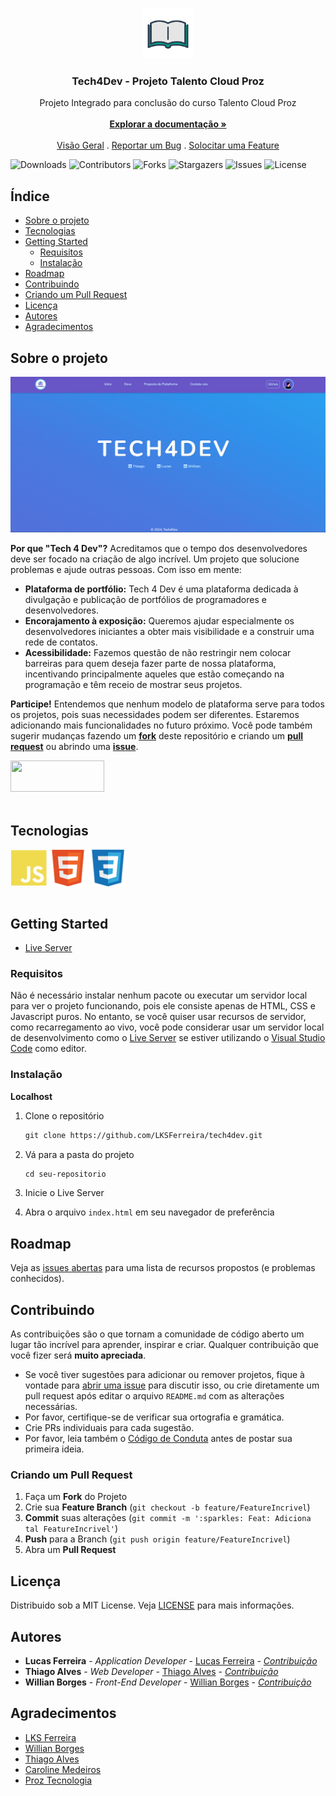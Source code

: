 <br/>
<p align="center">
  <a href="https://github.com/LKSFerreira/tech4dev">
    <img src="https://raw.githubusercontent.com/LKSFerreira/tech4dev/main/assets/study_icon.png" alt="Logo" width="80" height="80">
  </a>

  <h3 align="center">Tech4Dev - Projeto Talento Cloud Proz</h3>

  <p align="center">
    Projeto Integrado para conclusão do curso Talento Cloud Proz
    <br/>
    <br/>
    <a href="https://github.com/LKSFerreira/tech4dev"><strong>Explorar a documentação »</strong></a>
    <br/>
    <br/>
    <a href="https://github.com/LKSFerreira/tech4dev">Visão Geral</a>
    .
    <a href="https://github.com/LKSFerreira/tech4dev/issues">Reportar um Bug</a>
    .
    <a href="https://github.com/LKSFerreira/tech4dev/issues">Solocitar uma Feature</a>
  </p>
</p>

![Downloads](https://img.shields.io/github/downloads/LKSFerreira/tech4dev/total) ![Contributors](https://img.shields.io/github/contributors/LKSFerreira/tech4dev?color=dark-green) ![Forks](https://img.shields.io/github/forks/LKSFerreira/tech4dev?style=social) ![Stargazers](https://img.shields.io/github/stars/LKSFerreira/tech4dev?style=social) ![Issues](https://img.shields.io/github/issues/LKSFerreira/tech4dev) ![License](https://img.shields.io/github/license/LKSFerreira/tech4dev)

## Índice

- [Sobre o projeto](#sobre-o-projeto)
- [Tecnologias](#tecnologias)
- [Getting Started](#getting-started)
  - [Requisitos](#requisitos)
  - [Instalação](#instalação)
- [Roadmap](#roadmap)
- [Contribuindo](#contribuindo)
- [Criando um Pull Request](#criando-um-pull-request)
- [Licença](#licença)
- [Autores](#autores)
- [Agradecimentos](#agradecimentos)

## Sobre o projeto

[![Screen Shot](https://raw.githubusercontent.com/LKSFerreira/tech4dev/main/assets/home.png)](https://lksferreira.github.io/tech4dev)

**Por que "Tech 4 Dev"?**
Acreditamos que o tempo dos desenvolvedores deve ser focado na criação de algo incrível. Um projeto que solucione problemas e ajude outras pessoas. Com isso em mente:

- **Plataforma de portfólio:** Tech 4 Dev é uma plataforma dedicada à divulgação e publicação de portfólios de programadores e desenvolvedores.
- **Encorajamento à exposição:** Queremos ajudar especialmente os desenvolvedores iniciantes a obter mais visibilidade e a construir uma rede de contatos.
- **Acessibilidade:** Fazemos questão de não restringir nem colocar barreiras para quem deseja fazer parte de nossa plataforma, incentivando principalmente aqueles que estão começando na programação e têm receio de mostrar seus projetos.

**Participe!**
Entendemos que nenhum modelo de plataforma serve para todos os projetos, pois suas necessidades podem ser diferentes. Estaremos adicionando mais funcionalidades no futuro próximo. Você pode também sugerir mudanças fazendo um [**fork**](https://github.com/LKSFerreira/tech4dev/fork) deste repositório e criando um [**pull request**](https://github.com/LKSFerreira/tech4dev/pulls) ou abrindo uma [**issue**](https://github.com/LKSFerreira/tech4dev/issues/new/choose).

<a href="https://github.com/LKSFerreira/tech4dev/issues/new?assignees=&labels=feature&projects=&template=profile-feature.md&title=Adicione+meu+portf%C3%B3lio+-+%5BSEU_NOME_AQUI%5D" target="_blank">
    <img src="https://portalacustica.info/wp-content/uploads/2017/09/Inscreva-se.png" width="150" height="50">
</a>
<br><br>

## Tecnologias

<div style="display: inline_block"><br\>
  <img align="center" alt="icone representando JavaScript" height="58" width="58" src="https://raw.githubusercontent.com/devicons/devicon/master/icons/javascript/javascript-plain.svg">
  <img align="center" alt="icone representando HTML" height="60" width="60" src="https://raw.githubusercontent.com/devicons/devicon/master/icons/html5/html5-original.svg">
  <img align="center" alt="icone representando CSS" height="60" width="60" src="https://raw.githubusercontent.com/devicons/devicon/6910f0503efdd315c8f9b858234310c06e04d9c0/icons/css3/css3-original.svg">
</div>
<br>

## Getting Started

- [Live Server](https://marketplace.visualstudio.com/items?itemName=ritwickdey.LiveServer)

### Requisitos

Não é necessário instalar nenhum pacote ou executar um servidor local para ver o projeto funcionando, pois ele consiste apenas de HTML, CSS e Javascript puros. No entanto, se você quiser usar recursos de servidor, como recarregamento ao vivo, você pode considerar usar um servidor local de desenvolvimento como o [Live Server](https://marketplace.visualstudio.com/items?itemName=ritwickdey.LiveServer) se estiver utilizando o [Visual Studio Code](https://code.visualstudio.com/) como editor.

### Instalação

**Localhost**

1. Clone o repositório
   ```md
   git clone https://github.com/LKSFerreira/tech4dev.git
   ```
2. Vá para a pasta do projeto
   ```md
   cd seu-repositorio
   ```
3. Inicie o Live Server

4. Abra o arquivo `index.html` em seu navegador de preferência

## Roadmap

Veja as [issues abertas](https://github.com/LKSFerreira/tech4dev/issues) para uma lista de recursos propostos (e problemas conhecidos).

## Contribuindo

As contribuições são o que tornam a comunidade de código aberto um lugar tão incrível para aprender, inspirar e criar. Qualquer contribuição que você fizer será **muito apreciada**.

- Se você tiver sugestões para adicionar ou remover projetos, fique à vontade para [abrir uma issue](https://github.com/LKSFerreira/tech4dev/issues/new) para discutir isso, ou crie diretamente um pull request após editar o arquivo `README.md` com as alterações necessárias.
- Por favor, certifique-se de verificar sua ortografia e gramática.
- Crie PRs individuais para cada sugestão.
- Por favor, leia também o [Código de Conduta](https://github.com/LKSFerreira/tech4dev/blob/main/CODE_OF_CONDUCT.md) antes de postar sua primeira ideia.

### Criando um Pull Request

1. Faça um **Fork** do Projeto
2. Crie sua **Feature Branch** (`git checkout -b feature/FeatureIncrivel`)
3. **Commit** suas alterações (`git commit -m ':sparkles: Feat: Adiciona tal FeatureIncrivel'`)
4. **Push** para a Branch (`git push origin feature/FeatureIncrivel`)
5. Abra um **Pull Request**

## Licença

Distribuido sob a MIT License. Veja [LICENSE](https://github.com/LKSFerreira/tech4dev/blob/main/LICENSE.md) para mais informações.

## Autores

- **Lucas Ferreira** - _Application Developer_ - [Lucas Ferreira](https://github.com/LKSFerreira/) - _[Contribuição](https://github.com/LKSFerreira/tech4dev/commits/main/?author=LKSFerreira)_
- **Thiago Alves** - _Web Developer_ - [Thiago Alves](https://github.com/th-alves) - _[Contribuição](https://github.com/LKSFerreira/tech4dev/commits/main/?author=th-alves)_
- **Willian Borges** - _Front-End Developer_ - [Willian Borges](https://github.com/WBorges1984) - _[Contribuição](https://github.com/LKSFerreira/tech4dev/commits/main/?author=WBorges1984)_

## Agradecimentos

- [LKS Ferreira](https://github.com/LKSFerreira)
- [Willian Borges](https://github.com/WBorges1984)
- [Thiago Alves](https://github.com/th-alves)
- [Caroline Medeiros](https://github.com/caroline-medeiros)
- [Proz Tecnologia](https://pages.prozeducacao.com.br/proz-tecnologia)
